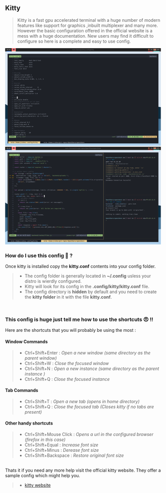 ## Kitty

> Kitty is a fast gpu accelerated terminal with a huge number of modern features like support for graphics ,inbuilt multiplexer and many more. However the basic configuration offered in the official website is a mess with a huge documentation. New users may find it difficult to configure so here is a complete and easy to use config.


![screenshot1](./screenshots/kitty1.png)
![screenshot2](./screenshots/kitty2.png)

### How do I use this config 🤔 ?

Once kitty is installed copy the **kitty.conf** contents into your config folder.

>* The config folder is generally located in **~/.config** usless your distro is wierdly configured.
>* Kitty will look for its config in the **.config/kitty/kitty.conf** file. 
>* The config directory is **hidden** by default and you need to create the **kitty folder** in it with the file **kitty.conf**.

<br> 

### This config is huge just tell me how to use the shortcuts 😠 !!

Here are the shortcuts that you will probably be using the most :

#### Window Commands

>* Ctrl+Shift+Enter : *Open a new window (same directory as the parent window)*
>* Ctrl+Shift+W : *Close the focused window*
>* Ctrl+Shift+N : *Open a new instance (same directory as the parent instance )*
>* Ctrl+Shift+Q : *Close the focused instance*

#### Tab Commands
>* Ctrl+Shift+T : *Open a new tab (opens in home directory)*
>* Ctrl+Shift+Q : *Close the focused tab (Closes kitty if no tabs are present)*

#### Other handy shortcuts
>* Ctrl+Shift+Mouse Click : *Opens a url in the configured browser (firefox in this case)*
>* Ctrl+Shift+Equal : *Increase font size*
>* Ctrl+Shift+Minus : *Derease font size*
>* Ctrl+Shift+Backspace : *Restore original font size*

<br>
Thats it if you need any more help visit the official kitty website. They offer a sample config which might help you.

>* [kitty website](https://sw.kovidgoyal.net/kitty/)
